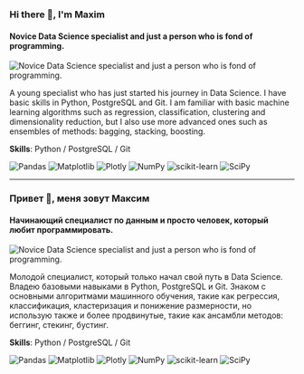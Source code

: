 ### Hi there 👋, I'm Maxim
#### Novice Data Science specialist and just a person who is fond of programming.
![Novice Data Science specialist and just a person who is fond of programming.](https://arturssmirnovs.github.io/github-profile-readme-generator/images/banner.png)

A young specialist who has just started his journey in Data Science. I have basic skills in Python, PostgreSQL and Git. I am familiar with basic machine learning algorithms such as regression, classification, clustering and dimensionality reduction, but I also use more advanced ones such as ensembles of methods: bagging, stacking, boosting.

**Skills**: Python / PostgreSQL / Git

![Pandas](https://img.shields.io/badge/pandas-%23150458.svg?style=for-the-badge&logo=pandas&logoColor=white)
![Matplotlib](https://img.shields.io/badge/Matplotlib-%23ffffff.svg?style=for-the-badge&logo=Matplotlib&logoColor=black)
![Plotly](https://img.shields.io/badge/Plotly-%233F4F75.svg?style=for-the-badge&logo=plotly&logoColor=white)
![NumPy](https://img.shields.io/badge/numpy-%23013243.svg?style=for-the-badge&logo=numpy&logoColor=white)
![scikit-learn](https://img.shields.io/badge/scikit--learn-%23F7931E.svg?style=for-the-badge&logo=scikit-learn&logoColor=white)
![SciPy](https://img.shields.io/badge/SciPy-%230C55A5.svg?style=for-the-badge&logo=scipy&logoColor=%white)

---
### Привет 👋, меня зовут Максим
#### Начинающий специалист по данным и просто человек, который любит программировать.
![Novice Data Science specialist and just a person who is fond of programming.](https://arturssmirnovs.github.io/github-profile-readme-generator/images/banner.png)

Молодой специалист, который только начал свой путь в Data Science. Владею базовыми навыками в Python, PostgreSQL и Git. Знаком с основными алгоритмами машинного обучения, такие как регрессия, классификация, кластеризация и понижение размерности, но использую также и более продвинутые, такие как ансамбли методов: беггинг, стекинг, бустинг.

**Skills**: Python / PostgreSQL / Git

![Pandas](https://img.shields.io/badge/pandas-%23150458.svg?style=for-the-badge&logo=pandas&logoColor=white)
![Matplotlib](https://img.shields.io/badge/Matplotlib-%23ffffff.svg?style=for-the-badge&logo=Matplotlib&logoColor=black)
![Plotly](https://img.shields.io/badge/Plotly-%233F4F75.svg?style=for-the-badge&logo=plotly&logoColor=white)
![NumPy](https://img.shields.io/badge/numpy-%23013243.svg?style=for-the-badge&logo=numpy&logoColor=white)
![scikit-learn](https://img.shields.io/badge/scikit--learn-%23F7931E.svg?style=for-the-badge&logo=scikit-learn&logoColor=white)
![SciPy](https://img.shields.io/badge/SciPy-%230C55A5.svg?style=for-the-badge&logo=scipy&logoColor=%white)
